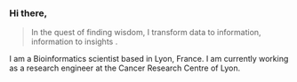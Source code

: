 ### Hi there, 
<blockquote>
  <p> In the quest of finding wisdom, I transform data to information, information to insights .</p>
  <!-- <footer>—></footer> -->
</blockquote>

I am a Bioinformatics scientist based in Lyon, France. I am currently working as a research engineer at the Cancer Research Centre of Lyon.


